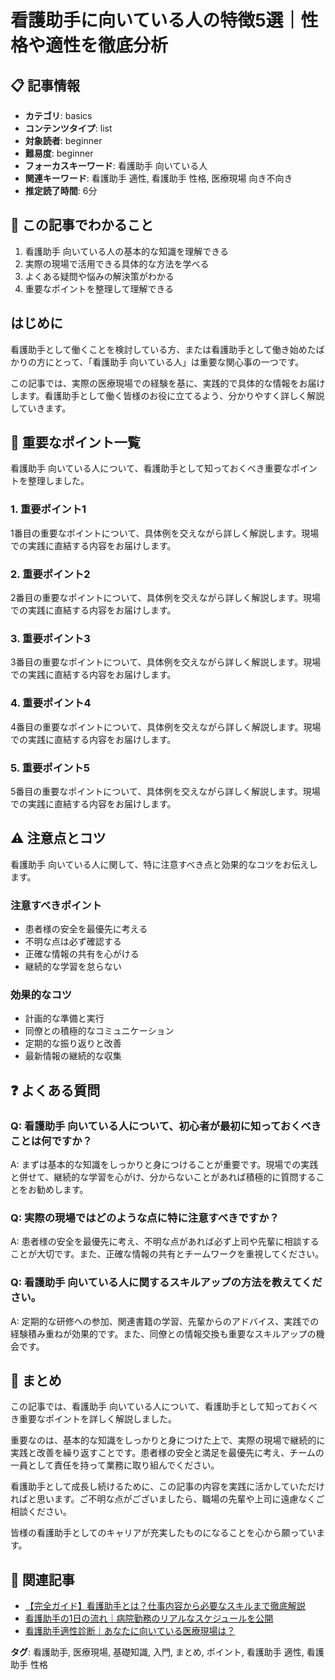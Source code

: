 # 看護助手に向いている人の特徴5選｜性格や適性を徹底分析

## 📋 記事情報
- **カテゴリ**: basics
- **コンテンツタイプ**: list
- **対象読者**: beginner
- **難易度**: beginner
- **フォーカスキーワード**: 看護助手 向いている人
- **関連キーワード**: 看護助手 適性, 看護助手 性格, 医療現場 向き不向き
- **推定読了時間**: 6分

## 🎯 この記事でわかること
1. 看護助手 向いている人の基本的な知識を理解できる
2. 実際の現場で活用できる具体的な方法を学べる
3. よくある疑問や悩みの解決策がわかる
4. 重要なポイントを整理して理解できる

## はじめに
看護助手として働くことを検討している方、または看護助手として働き始めたばかりの方にとって、「看護助手 向いている人」は重要な関心事の一つです。

この記事では、実際の医療現場での経験を基に、実践的で具体的な情報をお届けします。看護助手として働く皆様のお役に立てるよう、分かりやすく詳しく解説していきます。

## 📝 重要なポイント一覧
看護助手 向いている人について、看護助手として知っておくべき重要なポイントを整理しました。

### 1. 重要ポイント1
1番目の重要なポイントについて、具体例を交えながら詳しく解説します。現場での実践に直結する内容をお届けします。

### 2. 重要ポイント2
2番目の重要なポイントについて、具体例を交えながら詳しく解説します。現場での実践に直結する内容をお届けします。

### 3. 重要ポイント3
3番目の重要なポイントについて、具体例を交えながら詳しく解説します。現場での実践に直結する内容をお届けします。

### 4. 重要ポイント4
4番目の重要なポイントについて、具体例を交えながら詳しく解説します。現場での実践に直結する内容をお届けします。

### 5. 重要ポイント5
5番目の重要なポイントについて、具体例を交えながら詳しく解説します。現場での実践に直結する内容をお届けします。

## ⚠️ 注意点とコツ
看護助手 向いている人に関して、特に注意すべき点と効果的なコツをお伝えします。

### 注意すべきポイント
- 患者様の安全を最優先に考える
- 不明な点は必ず確認する
- 正確な情報の共有を心がける
- 継続的な学習を怠らない

### 効果的なコツ
- 計画的な準備と実行
- 同僚との積極的なコミュニケーション
- 定期的な振り返りと改善
- 最新情報の継続的な収集

## ❓ よくある質問
### Q: 看護助手 向いている人について、初心者が最初に知っておくべきことは何ですか？
A: まずは基本的な知識をしっかりと身につけることが重要です。現場での実践と併せて、継続的な学習を心がけ、分からないことがあれば積極的に質問することをお勧めします。

### Q: 実際の現場ではどのような点に特に注意すべきですか？
A: 患者様の安全を最優先に考え、不明な点があれば必ず上司や先輩に相談することが大切です。また、正確な情報の共有とチームワークを重視してください。

### Q: 看護助手 向いている人に関するスキルアップの方法を教えてください。
A: 定期的な研修への参加、関連書籍の学習、先輩からのアドバイス、実践での経験積み重ねが効果的です。また、同僚との情報交換も重要なスキルアップの機会です。

## 📝 まとめ
この記事では、看護助手 向いている人について、看護助手として知っておくべき重要なポイントを詳しく解説しました。

重要なのは、基本的な知識をしっかりと身につけた上で、実際の現場で継続的に実践と改善を繰り返すことです。患者様の安全と満足を最優先に考え、チームの一員として責任を持って業務に取り組んでください。

看護助手として成長し続けるために、この記事の内容を実践に活かしていただければと思います。ご不明な点がございましたら、職場の先輩や上司に遠慮なくご相談ください。

皆様の看護助手としてのキャリアが充実したものになることを心から願っています。

## 🔗 関連記事
- [【完全ガイド】看護助手とは？仕事内容から必要なスキルまで徹底解説](/nursing-assistant-complete-guide)
- [看護助手の1日の流れ｜病院勤務のリアルなスケジュールを公開](/nursing-assistant-daily-schedule)
- [看護助手適性診断｜あなたに向いている医療現場は？](/nursing-assistant-aptitude-test)

**タグ**: 看護助手, 医療現場, 基礎知識, 入門, まとめ, ポイント, 看護助手 適性, 看護助手 性格
